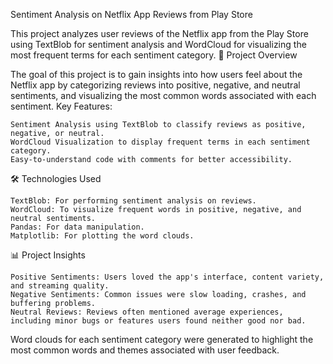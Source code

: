 Sentiment Analysis on Netflix App Reviews from Play Store

This project analyzes user reviews of the Netflix app from the Play Store using TextBlob for sentiment analysis and WordCloud for visualizing the most frequent terms for each sentiment category.
📝 Project Overview

The goal of this project is to gain insights into how users feel about the Netflix app by categorizing reviews into positive, negative, and neutral sentiments, and visualizing the most common words associated with each sentiment.
Key Features:

    Sentiment Analysis using TextBlob to classify reviews as positive, negative, or neutral.
    WordCloud Visualization to display frequent terms in each sentiment category.
    Easy-to-understand code with comments for better accessibility.


🛠️ Technologies Used

    TextBlob: For performing sentiment analysis on reviews.
    WordCloud: To visualize frequent words in positive, negative, and neutral sentiments.
    Pandas: For data manipulation.
    Matplotlib: For plotting the word clouds.

📊 Project Insights

    Positive Sentiments: Users loved the app's interface, content variety, and streaming quality.
    Negative Sentiments: Common issues were slow loading, crashes, and buffering problems.
    Neutral Reviews: Reviews often mentioned average experiences, including minor bugs or features users found neither good nor bad.

Word clouds for each sentiment category were generated to highlight the most common words and themes associated with user feedback.
